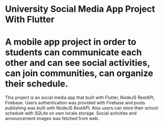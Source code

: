 # University Social Media App Project With Flutter

# A mobile app project in order to students can communicate each other and can see social activities, can join communities, can organize their schedule.

This project is an social media app that built with Flutter, NodeJS RestAPI, Firebase. Users authentication was provided with Firebase and posts publishing
was built with NodeJS RestAPI. Also users can store their school schedule with SQLite on own locale storage. Social activities and announcement images was fetched from web.


